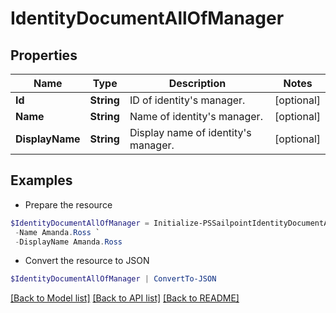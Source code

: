 # IdentityDocumentAllOfManager
## Properties

Name | Type | Description | Notes
------------ | ------------- | ------------- | -------------
**Id** | **String** | ID of identity&#39;s manager. | [optional] 
**Name** | **String** | Name of identity&#39;s manager. | [optional] 
**DisplayName** | **String** | Display name of identity&#39;s manager. | [optional] 

## Examples

- Prepare the resource
```powershell
$IdentityDocumentAllOfManager = Initialize-PSSailpointIdentityDocumentAllOfManager  -Id 2c9180867dfe694b017e208e27c05799 `
 -Name Amanda.Ross `
 -DisplayName Amanda.Ross
```

- Convert the resource to JSON
```powershell
$IdentityDocumentAllOfManager | ConvertTo-JSON
```

[[Back to Model list]](../README.md#documentation-for-models) [[Back to API list]](../README.md#documentation-for-api-endpoints) [[Back to README]](../README.md)


